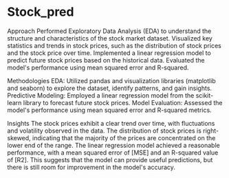 # Stock_pred
Approach
Performed Exploratory Data Analysis (EDA) to understand the structure and characteristics of the stock market dataset.
Visualized key statistics and trends in stock prices, such as the distribution of stock prices and the stock price over time.
Implemented a linear regression model to predict future stock prices based on the historical data.
Evaluated the model's performance using mean squared error and R-squared.

Methodologies
EDA: Utilized pandas and visualization libraries (matplotlib and seaborn) to explore the dataset, identify patterns, and gain insights.
Predictive Modeling: Employed a linear regression model from the scikit-learn library to forecast future stock prices.
Model Evaluation: Assessed the model's performance using mean squared error and R-squared metrics.

Insights
The stock prices exhibit a clear trend over time, with fluctuations and volatility observed in the data.
The distribution of stock prices is right-skewed, indicating that the majority of the prices are concentrated on the lower end of the range.
The linear regression model achieved a reasonable performance, with a mean squared error of [MSE] and an R-squared value of [R2]. This suggests that the model can provide useful predictions, but there is still room for improvement in the model's accuracy.
